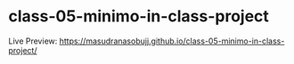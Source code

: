 # class-05-minimo-in-class-project


Live Preview: https://masudranasobujj.github.io/class-05-minimo-in-class-project/

